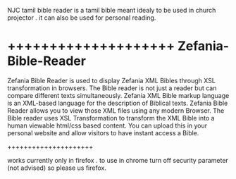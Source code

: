 
NJC tamil bible reader is a tamil bible meant idealy to be used in church projector .
it can also be used for personal reading.

++++++++++++++++++++
Zefania-Bible-Reader
====================

Zefania Bible Reader is used to display Zefania XML Bibles through XSL transformation in browsers. The Bible reader is not just a reader but can compare different texts simultaneously. Zefania XML Bible markup language is an XML-based language for the description of Biblical texts. Zefania Bible Reader allows you to view those XML files using any modern Browser. The Bible reader uses XSL Transformation to transform the XML Bible into a human viewable html/css based content. You can upload this in your personal website and allow visitors to have instant access a Bible.

+++++++++++++++++++++

works currently only in firefox .
 to use in chrome turn off security parameter (not advised) so please us firefox.

